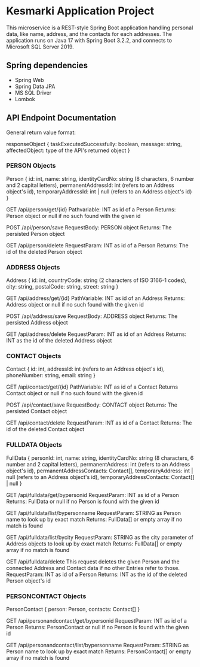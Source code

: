 # Kesmarki Application Project

This microservice is a REST-style Spring Boot application handling personal data, like name, address, and the contacts for each addresses.
The application runs on Java 17 with Spring Boot 3.2.2, and connects to Microsoft SQL Server 2019.

## Spring dependencies

- Spring Web
- Spring Data JPA
- MS SQL Driver
- Lombok


## API Endpoint Documentation
General return value format:

responseObject {
    taskExecutedSuccessfully: boolean,
    message: string,
    affectedObject: type of the API's returned object
}


### PERSON Objects
Person {
    id: int,
    name: string,
    identityCardNo: string (8 characters, 6 number and 2 capital letters),
    permanentAddressId: int (refers to an Address object's id),
    temporaryAddressId: int | null (refers to an Address object's id)
}


GET /api/person/get/{id}
    Pathvariable: INT as id of a Person
    Returns: Person object or null if no such found with the given id

POST /api/person/save
    RequestBody: PERSON object
    Returns: The persisted Person object

GET /api/person/delete
    RequestParam: INT as id of a Person
    Returns: The id of the deleted Person object


### ADDRESS Objects
Address {
    id: int,
    countryCode: string (2 characters of ISO 3166-1 codes),
    city: string,
    postalCode: string,
    street: string
}


GET /api/address/get/{id}
    PathVariable: INT as id of an Address
    Returns: Address object or null if no such found with the given id

POST /api/address/save
    RequestBody: ADDRESS object
    Returns: The persisted Address object

GET /api/address/delete
    RequestParam: INT as id of an Address
    Returns: INT as the id of the deleted Address object


### CONTACT Objects
Contact {
    id: int,
    addressId: int (refers to an Address object's id),
    phoneNumber: string,
    email: string
}


GET /api/contact/get/{id}
    PathVariable: INT as id of a Contact
    Returns Contact object or null if no such found with the given id

POST /api/contact/save
    RequestBody: CONTACT object
    Returns: The persisted Contact object

GET /api/contact/delete
    RequestParam: INT as id of a Contact
    Returns: The id of the deleted Contact object


### FULLDATA Objects
FullData {
    personId: int,
    name: string,
    identityCardNo: string (8 characters, 6 number and 2 capital letters),
    permanentAddress: int (refers to an Address object's id),
    permanentAddressContacts: Contact[],
    temporaryAddress: int | null (refers to an Address object's id),
    temporaryAddressContacts: Contact[] | null
}


GET /api/fulldata/get/bypersonid
    RequestParam: INT as id of a Person
    Returns: FullData or null if no Person is found with the given id

GET /api/fulldata/list/bypersonname
    RequestParam: STRING as Person name to look up by exact match
    Returns: FullData[] or empty array if no match is found

GET /api/fulldata/list/bycity
    RequestParam: STRING as the city parameter of Address objects to look up by exact match
    Returns: FullData[] or empty array if no match is found

GET /api/fulldata/delete
    This request deletes the given Person and the connected Address and Contact data if no other Entries refer to those.
    RequestParam: INT as id of a Person
    Returns: INT as the id of the deleted Person object's id


### PERSONCONTACT Objects
PersonContact {
    person: Person,
    contacts: Contact[]
}


GET /api/personandcontact/get/bypersonid
    RequestParam: INT as id of a Person
    Returns: PersonContact or null if  no Person is found with the given id

GET /api/personandcontact/list/bypersonname
    RequestParam: STRING as Person name to look up by exact match
    Returns: PersonContact[] or empty array if no match is found
